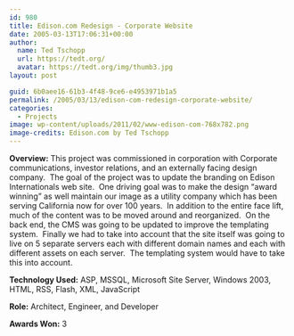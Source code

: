```yaml
---
id: 980
title: Edison.com Redesign - Corporate Website
date: 2005-03-13T17:06:31+00:00
author:
  name: Ted Tschopp
  url: https://tedt.org/
  avatar: https://tedt.org/img/thumb3.jpg
layout: post

guid: 6b0aee16-61b3-4f48-9ce6-e4953971b1a5
permalink: /2005/03/13/edison-com-redesign-corporate-website/
categories:
  - Projects
image: wp-content/uploads/2011/02/www-edison-com-768x782.png
image-credits: Edison.com by Ted Tschopp  
---
```


**Overview:** This project was commissioned in corporation with Corporate communications, investor relations, and an externally facing design company.  The goal of the project was to update the branding on Edison Internationals web site.  One driving goal was to make the design “award winning” as well maintain our image as a utility company which has been serving California now for over 100 years.  In addition to the entire face lift, much of the content was to be moved around and reorganized.  On the back end, the CMS was going to be updated to improve the templating system.  Finally we had to take into account that the site itself was going to live on 5 separate servers each with different domain names and each with different assets on each server.  The templating system would have to take this into account.

**Technology Used:** ASP, MSSQL, Microsoft Site Server, Windows 2003, HTML, RSS, Flash, XML, JavaScript

**Role:** Architect, Engineer, and Developer

**Awards Won:** 3